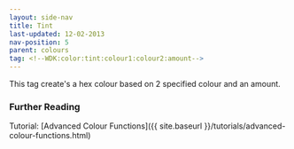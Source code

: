 ```yaml
---
layout: side-nav
title: Tint
last-updated: 12-02-2013
nav-position: 5
parent: colours
tag: <!--WDK:color:tint:colour1:colour2:amount-->
---
```


This tag create's a hex colour based on 2 specified colour and an amount.

### Further Reading

Tutorial: [Advanced Colour Functions]({{ site.baseurl }}/tutorials/advanced-colour-functions.html)